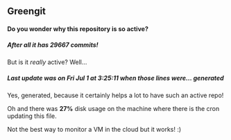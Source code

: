 ## Greengit

#### Do you wonder why this repository is so active?

##### After all it has 29667 commits!

But is it *really* active? Well...

##### Last update was on Fri Jul 1 at 3:25:11 when those lines were... generated

Yes, generated, because it certainly helps a lot to have such an active repo!

Oh and there was **27%** disk usage on the machine
where there is the cron updating this file.

Not the best way to monitor a VM in the cloud but it works! :)
